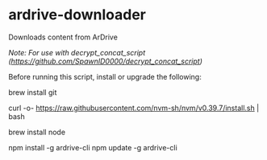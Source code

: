 # ardrive-downloader
Downloads content from ArDrive

_Note: For use with decrypt_concat_script (https://github.com/SpawnID0000/decrypt_concat_script)_

Before running this script, install or upgrade the following:

brew install git

curl -o- https://raw.githubusercontent.com/nvm-sh/nvm/v0.39.7/install.sh | bash

brew install node

npm install -g ardrive-cli npm update -g ardrive-cli
